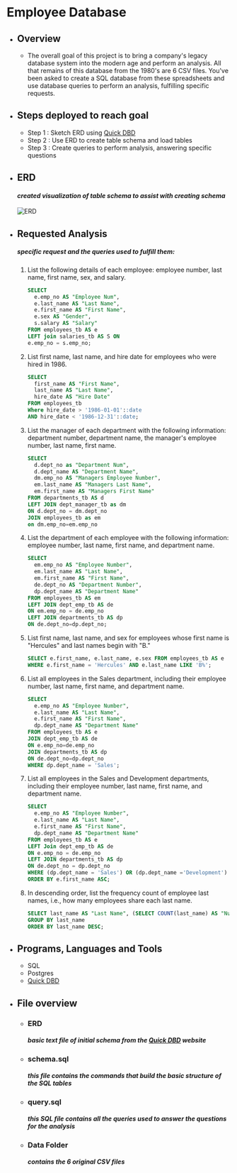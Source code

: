 # Employee Database


- ## Overview
  - The overall goal of this project is to bring a company's legacy database system into the modern age and perform an analysis. All that remains of this database from the 1980's are 6 CSV files. You've been asked to create a SQL database from these spreadsheets and use database queries to perform an analysis, fulfilling specific requests.

- ## Steps deployed to reach goal
    - Step 1 : Sketch ERD using [Quick DBD](http://www.quickdatabasediagrams.com)
    - Step 2 : Use ERD to create table schema and load tables
    - Step 3 : Create queries to perform analysis, answering specific questions

- ##  ERD
    #### *created visualization of table schema to assist with creating schema*
    ![ERD](EmployeeDatabase\EmployeeSQL\ERD_Image.png)

    
- ##  Requested Analysis
    ##### *specific request and the queries used to fulfill them:*

  1. List the following details of each employee: employee number, last name, first name, sex, and salary.
      ```SQL
      SELECT
        e.emp_no AS "Employee Num",
        e.last_name AS "Last Name",
        e.first_name AS "First Name",
        e.sex AS "Gender",
        s.salary AS "Salary"
      FROM employees_tb AS e
      LEFT join salaries_tb AS S ON
      e.emp_no = s.emp_no;
      ``` 
  2. List first name, last name, and hire date for employees who were hired in 1986.
      ```SQL
      SELECT
        first_name AS "First Name",
        last_name AS "Last Name",
        hire_date AS "Hire Date"
      FROM employees_tb
      Where hire_date > '1986-01-01'::date
      AND hire_date < '1986-12-31'::date;
      ```   
  3. List the manager of each department with the following information: department number, department name, the manager's employee number, last name, first name.
      ```SQL
      SELECT
        d.dept_no as "Department Num",
        d.dept_name AS "Department Name",
        dm.emp_no AS "Managers Employee Number",
        em.last_name AS "Managers Last Name",
        em.first_name AS "Managers First Name"
      FROM departments_tb AS d
      LEFT JOIN dept_manager_tb as dm
      ON d.dept_no = dm.dept_no
      JOIN employees_tb as em 
      on dm.emp_no=em.emp_no
      ``` 
  4. List the department of each employee with the following information: employee number, last name, first name, and department name.
      ```SQL
      SELECT 
        em.emp_no AS "Employee Number",
        em.last_name AS "Last Name",
        em.first_name AS "First Name",
        de.dept_no AS "Department Number",
        dp.dept_name AS "Department Name"
      FROM employees_tb AS em
      LEFT JOIN dept_emp_tb AS de
      ON em.emp_no = de.emp_no
      LEFT JOIN departments_tb AS dp
      ON de.dept_no=dp.dept_no;
      ``` 
  5. List first name, last name, and sex for employees whose first name is "Hercules" and last names begin with "B."
      ```SQL
      SELECT e.first_name, e.last_name, e.sex FROM employees_tb AS e
      WHERE e.first_name = 'Hercules' AND e.last_name LIKE 'B%';
      ``` 
  6. List all employees in the Sales department, including their employee number, last name, first name, and department name.
      ```SQL
      SELECT 
        e.emp_no AS "Employee Number",
        e.last_name AS "Last Name",
        e.first_name AS "First Name",
        dp.dept_name AS "Department Name"
      FROM employees_tb AS e
      JOIN dept_emp_tb AS de
      ON e.emp_no=de.emp_no
      JOIN departments_tb AS dp
      ON de.dept_no=dp.dept_no
      WHERE dp.dept_name = 'Sales';
      ``` 
  7. List all employees in the Sales and Development departments, including their employee number, last name, first name, and department name.
      ```SQL
      SELECT 
        e.emp_no AS "Employee Number",
        e.last_name AS "Last Name",
        e.first_name AS "First Name",
        dp.dept_name AS "Department Name"
      FROM employees_tb AS e
      LEFT Join dept_emp_tb AS de
      ON e.emp_no = de.emp_no
      LEFT JOIN departments_tb AS dp
      ON de.dept_no = dp.dept_no
      WHERE (dp.dept_name = 'Sales') OR (dp.dept_name ='Development')
      ORDER BY e.first_name ASC;
      ``` 
  8. In descending order, list the frequency count of employee last names, i.e., how many employees share each last name.
      ```SQL
      SELECT last_name AS "Last Name", (SELECT COUNT(last_name) AS "Number of Employees") FROM employees_tb
      GROUP BY last_name
      ORDER BY last_name DESC;
      ``` 

- ## Programs, Languages and Tools
  - SQL
  - Postgres
  - [Quick DBD](http://www.quickdatabasediagrams.com)

- ## File overview
  - ### ERD
    ##### *basic text file of initial schema from the [Quick DBD](http://www.quickdatabasediagrams.com) website*
  - ### schema.sql
    ##### *this file contains the commands that build the basic structure of the SQL tables*
  - ### query.sql
    ##### *this SQL file contains all the queries used to answer the questions for the analysis*
  - ### Data Folder
    ##### *contains the 6 original CSV files*
